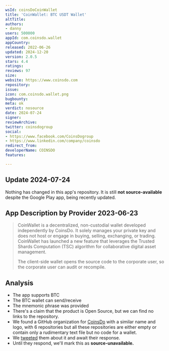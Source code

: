 ```yaml
---
wsId: coinsDoCoinWallet
title: 'CoinWallet: BTC USDT Wallet'
altTitle: 
authors:
- danny
users: 500000
appId: com.coinsdo.wallet
appCountry: 
released: 2022-06-26
updated: 2024-12-20
version: 2.0.5
stars: 4.4
ratings: 
reviews: 97
size: 
website: https://www.coinsdo.com
repository: 
issue: 
icon: com.coinsdo.wallet.png
bugbounty: 
meta: ok
verdict: nosource
date: 2024-07-24
signer: 
reviewArchive: 
twitter: coinsdogroup
social:
- https://www.facebook.com/CoinsDogroup
- https://www.linkedin.com/company/coinsdo
redirect_from: 
developerName: COINSDO
features: 

---
```


## Update 2024-07-24

Nothing has changed in this app's repository. It is still **not source-available** despite the Google Play app, being recently updated.

## App Description by Provider 2023-06-23

> CoinWallet is a decentralized, non-custodial wallet developed independently by CoinsDo. It solely manages your private key and does not host or engage in buying, selling, exchanging, or trading. CoinWallet has launched a new feature that leverages the Trusted Shards Computation (TSC) algorithm for collaborative digital asset management.
>
> The client-side wallet opens the source code to the corporate user, so the corporate user can audit or recompile.

## Analysis 

- The app supports BTC 
- The BTC wallet can send/receive 
- The mnemonic phrase was provided
- There's a claim that the product is Open Source, but we can find no links to the repository.
- We found a GitHub organization for [CoinsDo](https://github.com/CoinsDo) with a similar name and logo, with 6 repositories but all these repositories are either empty or contain only a rudimentary text file but no code for a wallet.
- We [tweeted](https://twitter.com/BitcoinWalletz/status/1672082520949522432) them about it and await their response.
- Until they respond, we'll mark this as **source-unavailable.**